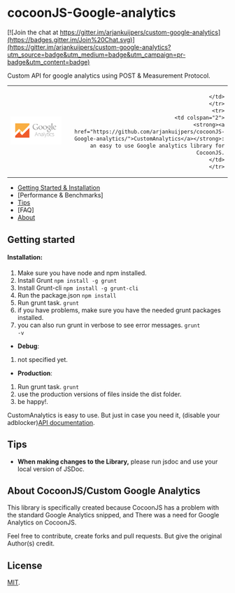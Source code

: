 cocoonJS-Google-analytics
=========================

[![Join the chat at https://gitter.im/arjankuijpers/custom-google-analytics](https://badges.gitter.im/Join%20Chat.svg)](https://gitter.im/arjankuijpers/custom-google-analytics?utm_source=badge&utm_medium=badge&utm_campaign=pr-badge&utm_content=badge)

Custom API for google analytics using POST & Measurement Protocol.


<table width="100%">
      <tr>
      <td align="left" width="70">
            <a href = "https://github.com/arjankuijpers/cocoonJS-Google-analytics/">
            <img  src="https://raw.githubusercontent.com/arjankuijpers/cocoonJS-Google-analytics/master/docs/img/analytics-logo.png"
                  height="64">
            </a>
      </td>
      <td align="right" width="20%">

      </td>
      </tr>
      <tr>
      <td colspan="2">
            <strong><a href="https://github.com/arjankuijpers/cocoonJS-Google-analytics/">CustomAnalytics</a></strong>: an easy to use Google analytics library for CocoonJS.
      </td>
      </tr>
</table>

* [Getting Started & Installation](#getting-started)
* [Performance & Benchmarks]
* [Tips](#tips)
* [FAQ]
* [About](#about)

## Getting started

#### Installation:
1. Make sure you have node and npm installed.
2. Install Grunt <code>npm install -g grunt</code>
3. Install Grunt-cli <code>npm install -g grunt-cli</code>
4. Run the package.json <code>npm install</code>
5. Run grunt task. <code>grunt</code>
6. if you have problems, make sure you have the needed grunt packages installed.
7. you can also run grunt in verbose to see error messages. <code>grunt -v</code>

* **Debug**:
1. not specified yet.
* **Production**:
1. Run grunt task. <code>grunt</code>
2. use the production versions of files inside the dist folder.
3. be happy!.


CustomAnalytics is easy to use. But just in case you need it, (disable your adblocker)[API documentation](https://arjankuijpers.github.io/cocoonJS-Google-analytics/docs/api/index.html).

## Tips

* **When making changes to the Library,** please run jsdoc and use your local version of JSDoc.


## About CocoonJS/Custom Google Analytics

This library is specifically created because CocoonJS has a problem with the standard Google Analytics snipped, and There was a need for Google Analytics on CocoonJS.

Feel free to contribute, create forks and pull requests.
But give the original Author(s) credit.

## License

[MIT](https://raw.githubusercontent.com/arjankuijpers/cocoonJS-Google-analytics/master/LICENSE).
